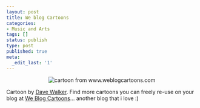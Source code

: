 ```yaml
---
layout: post
title: We blog Cartoons
categories:
- Music and Arts
tags: []
status: publish
type: post
published: true
meta:
  _edit_last: '1'
---
```

<p style="text-align: center;"><img src="http://www.weblogcartoons.com/cartoons/the-mountain.gif" alt="cartoon from www.weblogcartoons.com" /></p>

Cartoon by <a href="http://www.cartoonchurch.com/blog/">Dave Walker</a>. Find more cartoons you can freely re-use on your blog at <a href="http://www.weblogcartoons.com/">We Blog Cartoons</a>... another blog that i love :)
